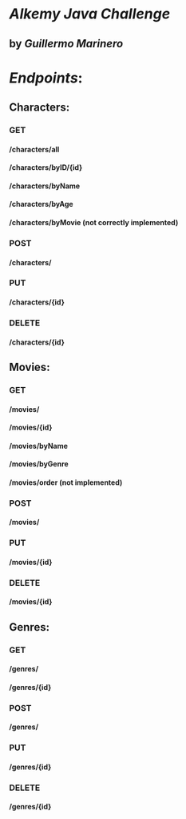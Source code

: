# ***Alkemy Java Challenge*** 
## by *Guillermo Marinero*


# ***Endpoints***:
## **Characters**:
### GET
#### /characters/all
#### /characters/byID/{id}
#### /characters/byName
#### /characters/byAge
#### /characters/byMovie (not correctly implemented)
### POST
#### /characters/
### PUT
#### /characters/{id}
### DELETE
#### /characters/{id}

## **Movies**:
### GET
#### /movies/
#### /movies/{id}
#### /movies/byName
#### /movies/byGenre
#### /movies/order (not implemented)
### POST
#### /movies/
### PUT
#### /movies/{id}
### DELETE
#### /movies/{id}

## **Genres**:
### GET
#### /genres/
#### /genres/{id}
### POST
#### /genres/
### PUT
#### /genres/{id}
### DELETE
#### /genres/{id}
